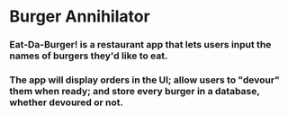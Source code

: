 # Burger Annihilator

### Eat-Da-Burger! is a restaurant app that lets users input the names of burgers they'd like to eat.

### The app will display orders in the UI; allow users to "devour" them when ready; and store every burger in a database, whether devoured or not.